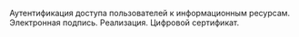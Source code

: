 Аутентификация доступа пользователей к информационным ресурсам. Электронная подпись. Реализация. Цифровой сертификат.